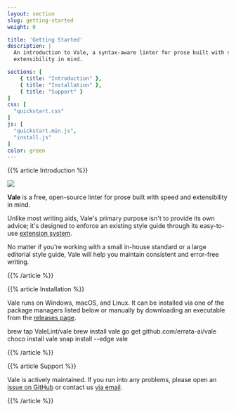 ```yaml
---
layout: section
slug: getting-started
weight: 0

title: 'Getting Started'
description: |
  An introduction to Vale, a syntax-aware linter for prose built with speed and
  extensibility in mind.

sections: [
    { title: "Introduction" },
    { title: "Installation" },
    { title: "Support" }
]
css: [
  "quickstart.css"
]
js: [
  "quickstart.min.js",
  "install.js"
]
color: green
---
```


{{% article Introduction %}}

<img src="/img/software/vale-demo.png" class="img-fluid" data-action="zoom">

**Vale** is a free, open-source linter for prose built with speed and extensibility in mind.

Unlike most writing aids, Vale's primary purpose isn't to provide its own advice; it's designed to
enforce an existing style guide through its easy-to-use [extension system](/vale/styles).

No matter if you're working with a small in-house standard or a large editorial style guide, Vale
will help you maintain consistent and error-free writing.

{{% /article %}}

{{% article Installation %}}

Vale runs on Windows, macOS, and Linux. It can be installed via one of the package managers listed
below or manually by downloading an executable from the [releases page](https://github.com/errata-ai/vale/releases).

<div id="quickstart">
    <span data-qs-package="brew">brew tap ValeLint/vale</span>
    <span data-qs-package="brew">brew install vale</span>
    <span data-qs-package="go">go get github.com/errata-ai/vale</span>
    <span data-qs-package="choco">choco install vale</span>
    <span data-qs-package="snap">snap install --edge vale</span>
</div>

{{% /article %}}

{{% article Support %}}

Vale is actively maintained. If you run into any problems, please open an [issue on GitHub](https://github.com/errata-ai/vale/issues/new) or contact us <a href="mailto:support@errata.ai" target="_top">via email</a>.

{{% /article %}}
